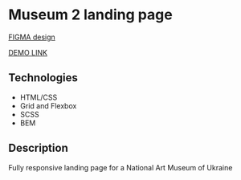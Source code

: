 # Museum 2 landing page
[FIGMA design](https://www.figma.com/file/HL3XGt5ZatvJoYBhOaWY5x/museum-prototype?node-id=323%3A1957)

[DEMO LINK](https://dlugash.github.io/Museum_2/)

## Technologies
- HTML/CSS
- Grid and Flexbox
- SCSS
- BEM

## Description
Fully responsive landing page for a National Art Museum of Ukraine
